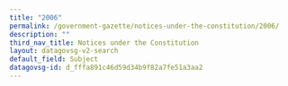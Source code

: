 ```yaml
---
title: "2006"
permalink: /government-gazette/notices-under-the-constitution/2006/
description: ""
third_nav_title: Notices under the Constitution
layout: datagovsg-v2-search
default_field: Subject
datagovsg-id: d_fffa891c46d59d34b9f82a7fe51a3aa2
---
```

